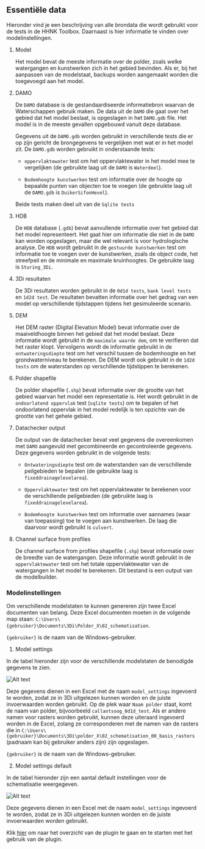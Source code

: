 ## **Essentiële data**
Hieronder vind je een beschrijving van alle brondata die wordt gebruikt voor de tests in de HHNK Toolbox. Daarnaast is hier informatie te vinden over modelinstellingen.

1. Model

   Het model bevat de meeste informatie over de polder, zoals welke watergangen en kunstwerken zich in het gebied bevinden. Als er, bij het aanpassen van de modelstaat, backups worden aangemaakt worden die toegevoegd aan het model.

2. DAMO

   De ```DAMO``` database is de gestandaardiseerde informatiebron waarvan de Waterschappen gebruik maken. De data uit de ```DAMO``` die gaat over het gebied dat het model beslaat, is opgeslagen in het ```DAMO.gdb``` file. Het model is in de meeste gevallen opgebouwd vanuit deze database.
   
   Gegevens uit de ```DAMO.gdb``` worden gebruikt in verschillende tests die er op zijn gericht de brongegevens te vergelijken met wat er in het model zit. De ```DAMO.gdb``` worden gebruikt in onderstaande tests:
   
   * ```oppervlaktewater``` test om het oppervlaktewater in het model mee te 
   vergelijken (de gebruikte laag uit de ```DAMO``` is ```Waterdeel```). 
   
   * ```Bodemhoogte kunstwerken``` test om informatie over de hoogte op bepaalde punten van objecten toe te voegen (de gebruikte laag uit de ```DAMO.gdb``` is ```DuikerSifonHevel```). 
   
   Beide tests maken deel uit van de ```Sqlite tests```

3. HDB
   
   De ```HDB``` database (```.gdb```) bevat aanvullende informatie over het gebied dat het model representeert. Het gaat hier om informatie die niet in de ```DAMO``` kan worden opgeslagen, maar die wel relevant is voor hydrologische analyse. De ```HDB``` wordt gebruikt in de ```gestuurde kunstwerken``` test om informatie toe te voegen over de kunstwerken, zoals de object code, het streefpeil en de minimale en maximale kruinhoogtes. De gebruikte laag is 
   ```Sturing_3Di```. 
   
4. 3Di resultaten

   De 3Di resultaten worden gebruikt in de ```0d1d tests```, ```bank level tests``` en ```1d2d test```. De resultaten bevatten informatie over het gedrag van een model op verschillende tijdstappen tijdens het gesimuleerde scenario.

5. DEM
   
   Het DEM raster (Digital Elevation Model) bevat informatie over de maaiveldhoogte binnen het gebied dat het model beslaat. Deze informatie wordt gebruikt in de ```maximale waarde dem```, om te verifieren dat het raster klopt. Vervolgens wordt de informatie gebruikt in de ```ontwateringsdiepte``` test om het verschil tussen de bodemhoogte en het grondwaterniveau te berekenen. De DEM wordt ook gebruikt in de ```1d2d tests``` om de waterstanden op verschillende tijdstippen te berekenen.

6. Polder shapefile
   
   De polder shapefile (```.shp```) bevat informatie over de grootte van het gebied waarvan het model een representatie is. Het wordt gebruikt in de ```ondoorlatend oppervlak``` test (```sqlite tests```) om te bepalen of het ondoorlatend oppervlak in het model redelijk is ten opzichte van de grootte van het gehele gebied.

7. Datachecker output
   
   De output van de datachecker bevat veel gegevens die overeenkomen met ```DAMO``` aangevuld met gecombineerde en gecontroleerde gegevens. Deze gegevens worden gebruikt in de volgende tests:
   
   * ```Ontwateringsdiepte``` test om de waterstanden van de verschillende peilgebieden te bepalen (de gebruikte laag is ```fixeddrainagelevelarea```). 
   
   * ```Oppervlaktewater``` test om het oppervlaktewater te berekenen voor de verschillende peilgebieden (de gebruikte laag is ```fixeddrainagelevelarea```). 
   
   * ```Bodemhoogte kunstwerken``` test om informatie over aannames (waar van toepassing) toe te voegen aan kunstwerken. De laag die daarvoor wordt gebruikt is ```culvert```.
   
8. Channel surface from profiles
   
   De channel surface from profiles shapefile (```.shp```) bevat informatie over de breedte van de watergangen. Deze informatie wordt gebruikt in de ```oppervlaktewater``` test om het totale oppervlaktewater van de watergangen in het model te berekenen. Dit bestand is een output van de modelbuilder.

### Modelinstellingen
Om verschillende modelstaten te kunnen genereren zijn twee Excel documenten van belang. Deze Excel documenten moeten in de volgende map staan: ``C:\Users\{gebruiker}\Documents\3Di\Polder_X\02_schematisation``.

`{gebruiker}` is de naam van de Windows-gebruiker.

1. Model settings

In de tabel hieronder zijn voor de verschillende modelstaten de benodigde gegevens te zien. 
   
![Alt text](../../images/originele_images/needed_data/model_settings.png)
   
Deze gegevens dienen in een Excel met de naam ``model_settings`` ingevoerd te worden, zodat ze in 3Di uitgelezen kunnen worden en de juiste invoerwaarden worden gebruikt. Op de plek waar ``Naam polder`` staat, komt de naam van polder, bijvoorbeeld ``callantsoog_0d1d_test``. Als er andere namen voor rasters worden gebruikt, kunnen deze uiteraard ingevoerd worden in de Excel, zolang ze corresponderen met de namen van de rasters die in ``C:\Users\{gebruiker}\Documents\3Di\polder_X\02_schematisation_00_basis_rasters`` (padnaam kan bij  gebruiker anders zijn) zijn opgeslagen. 

`{gebruiker}` is de naam van de Windows-gebruiker.

2. Model settings default

In de tabel hieronder zijn een aantal default instellingen voor de schematisatie weergegeven.

![Alt text](../../images/4_gebruik_plugin/a_essentiele_data/model_instellingen_default.png)

Deze gegevens dienen in een Excel met de naam ``model_settings`` ingevoerd te worden, zodat ze in 3Di uitgelezen kunnen worden en de juiste invoerwaarden worden gebruikt.

Klik [hier](b_overzicht_plugin.md) om naar het overzicht van de plugin te gaan en te starten met het gebruik van de plugin.